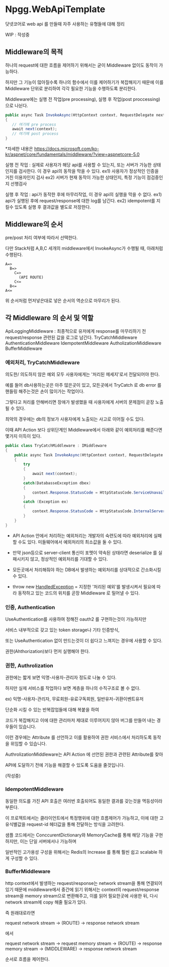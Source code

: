 # Npgg.WebApiTemplate
 닷넷코어로 web api 를 만들때 자주 사용하는 유형들에 대해 정리



WIP : 작성중


## Middleware의 목적

하나의 request에 대한 흐름을 제어하기 위해서는 굳이 Middleware 없이도 동작이 가능하다.

하지만 그 기능이 많아질수록 하나의 함수에서 이를 제어하기가 복잡해지기 때문에 이를 Middleware 단위로 분리하여 각각 필요한 기능을 수행하도록 분리한다.

Middleware에는 실행 전 작업(pre processing), 실행 후 작업(post proccessing) 으로 나뉜다.

```csharp
public async Task InvokeAsync(HttpContext context, RequestDelegate next)
{
   // 여기에 pre process 
   await next(context);
   // 여기에 post process
}
```
*자세한 내용은 https://docs.microsoft.com/ko-kr/aspnet/core/fundamentals/middleware/?view=aspnetcore-5.0

실행 전 작업 : 실제로 사용자가 해당 api를 사용할 수 있는지, 또는 서버가 가능한 상태인지를 검사한다. 이 경우 api의 동작을 막을 수 있다.
ex1) 사용자가 정상적인 인증을 거친 이용자인지 검사
ex2) 서버가 현재 동작이 가능한 상태인지, 특정 기능이 점검중인지 선행검사

실행 후 작업 : api가 동작한 후에 마무리작업, 이 경우 api의 실행을 막을 수 없다.
ex1) api가 실행된 후에 request/response에 대한 log를 남긴다.
ex2) idempotent를 지킬수 있도록 실행 후 결과값을 별도로 저장한다.


## Middleware의 순서

pre/post 처리 여부에 따라서 선택한다.

다만 Stack처럼 A,B,C 세개의 middleware에서 InvokeAsync가 수행될 때, 아래처럼 수행된다.

```
A=> 
  B=> 
    C=> 
      (API ROUTE)
    C<=
  B<=
A<=
```

위 순서처럼 먼저넣은대로 넣은 순서의 역순으로 마무리가 된다. 

## 각 Middleware 의 순서 및 역할

ApiLoggingMiddleware : 최종적으로 유저에게 response를 마무리하기 전 request/response 관련된 값을 로그로 남긴다.
TryCatchMiddleware 
AuthenticationMiddleware
IdempotentMiddleware
AutholizationMiddleware
BufferMiddleware

 



### 예외처리, TryCatchMiddleware

 의도한/ 의도하지 않은 예외 모두 사용자에게는 '처리된 메세지'로서 전달되어야 한다.

예를 들어 db사용하는곳은 아주 많은곳이 있고, 모든곳에서 TryCatch 로 db error 를 핸들링 해주는것은 손이 많이가는 작업이다.

그렇다고 처리를 안해버리면 장애가 발생했을 때 사용자에게 서버의 문제점이 곧장 노출될 수 있다.

최악의 경우에는 db의 정보가 사용자에게 노출되는 사고로 이어질 수도 있다.

이때 API Action 보다 상위단계인 Middleware에서 아래와 같이 예외처리를 해준다면 몇가지 이득이 있다.

```csharp
public class TryCatchMiddleware : IMiddleware
{
    public async Task InvokeAsync(HttpContext context, RequestDelegate next)
    {
        try
        {
            await next(context);
        }
        catch(DatabasseException dbex)
        {
            context.Response.StatusCode = HttpStatusCode.ServiceUnavailable;
        }
        catch (Exception ex)
        {
            context.Response.StatusCode = HttpStatusCode.InternalServerError;
        }
    }
}
```

- API Action 안에서 처리하는 예외처리는 개발자의 숙련도에 따라 예외처리에 실패할 수도 있다. 미들웨어에서 예외처리의 최소값을 둘 수 있다.

- 만약 json등으로 server-client 통신이 포멧이 약속된 상태라면 deserialize 를 실패시키지 않고, 정상적인 예외처리를 기대할 수 있다.

- 모든곳에서 처리해줘야 하는 DB에서 발생하는 예외처리를 상대적으로 간소화시킬 수 있다.

- throw new [HandledException]() = 지정한 '처리된 예외'를 발생시켜서 필요에 따라 동작하고 있는 코드의 위치를 곧장 Middleware 로 밀어낼 수 있다.


### 인증, Authentication 

 UseAuthentication를 사용하여 정해진 oauth2 를 구현하는것이 가능하지만
 
서비스 내부적으로 갖고 있는 token storage나 기타 인증방식, 

또는 UseAuthentication 없이 만드는것이 더 쉽다고 느껴지는 경우에 사용할 수 있다.
 
권한(Ahthorization)보다 먼저 실행해야 한다.


### 권한, Authrolization

 권한에는 짧게 보면 익명-사용자-관리자 정도로 나눌 수 있다.
 
하지만 실제 서비스를 작업하다 보면 계층을 하나의 수직구조로 볼 수 없다.

ex) 익명-사용자-관리자, 무료회원-유료구독회원, 일반유저-귀환이벤트유저

단순화 시킬 수 있는 반복잡업들에 대해 복붙을 하여

코드가 복잡해지고 이에 대한 관리마저 제대로 이루어지지 않아 버그를 만들어 내는 경우들이 있습니다.

이런 경우에는 Attribute 를 선언하고 이를 활용하여 권한 서비스에서 처리하도록 동작을 위임할 수 있습니다.

AuthrolizationMiddleware는 API Action 에 선언된 권한과 관련된 Attribute를 찾아 

API에 도달하기 전에 기능을 해결할 수 있도록 도움을 줄것입니다.

(작성중)


### IdempotentMiddleware

동일한 의도를 가진 API 호출은 여러번 호출되어도 동일한 결과를 갖는것을 멱등성이라 부른다.

이 프로젝트에서는 클라이언트에서 특정행위에 대한 흐름제어가 가능하고, 이에 대한 고유식별값을 request-id 헤더값을 통해 전달하는 방식을 고려한다.

샘플 코드에서는 ConccurentDictionary와 MemoryCache를 통해 해당 기능을 구현하지만, 이는 단일 서버에서나 가능하며

일반적인 고가용성 구성을 위해서는 Redis의 Increase 를 통해 훨씬 쉽고 scalable 하게 구성할 수 있다.



### BufferMiddleware

http context에서 발생하는 request/response는 network stream을 통해 연결되어있기 때문에 middleware에서 중간에 읽기 위해서는 context의 request/response stream을 memory stream으로 변환해주고, 이를 읽어 필요한곳에 사용한 뒤, 다시 network stream에 copy 해줄 필요가 있다.

즉 원래대로라면 

request network stream 
-> (ROUTE) 
-> response network stream

에서

request network stream
-> request memory stream
-> (ROUTE) 
-> response memory stream 
-> (MIDDLEWARE) 
-> response network stream

순서로 흐름을 제어한다.

